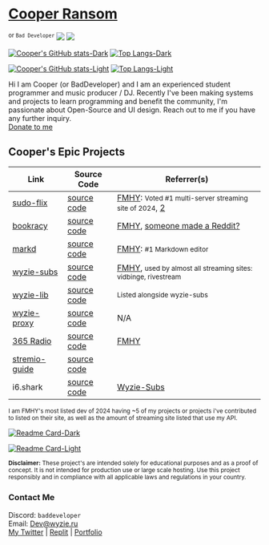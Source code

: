 # [Cooper Ransom](https://cozi.lol)

<sup>or `Bad Developer`</sup> ![](https://komarev.com/ghpvc/?username=itzCozi&base=1226&style=flat)
![](https://komarev.com/ghpvc/?itzCozi&color=dc143c&style=for-the-badge&base=1000&abbreviated=true)

[//]: <> (Dark Mode)
[![Cooper's GitHub stats-Dark](https://github-readme-stats.vercel.app/api?username=itzCozi&show_icons=true&theme=nord#gh-dark-mode-only)](https://github.com/itzCozi#gh-dark-mode-only) [![Top Langs-Dark](https://github-readme-stats.vercel.app/api/top-langs/?username=itzCozi&hide=css,gls,TeX&langs_count=6&layout=compact&theme=nord#gh-dark-mode-only)](https://github.com/itzCozi#gh-dark-mode-only)

[//]: <> (Light Mode)
[![Cooper's GitHub stats-Light](https://github-readme-stats.vercel.app/api?username=itzCozi&show_icons=true&theme=default#gh-light-mode-only)](https://github.com/itzCozi#gh-light-mode-only) [![Top Langs-Light](https://github-readme-stats.vercel.app/api/top-langs/?username=itzCozi&hide=css,gls,TeX&langs_count=6&layout=compact&theme=default#gh-light-mode-only)](https://github.com/itzCozi#gh-light-mode-only)

Hi I am Cooper (or BadDeveloper) and I am an experienced student programmer and music producer / DJ. Recently I've been making systems and projects to learn programming and benefit the community, I'm passionate about Open-Source and UI design. Reach out to me if you have any further inquiry.  
[Donate to me](https://donate.cozi.lol)

## Cooper's Epic Projects

| Link                                                 | Source Code                                             | Referrer(s)                                                                                                                                |
| ---------------------------------------------------- | ------------------------------------------------------- | ------------------------------------------------------------------------------------------------------------------------------------------ |
| [sudo-flix](https://github.com/sussy-code)           | [source code](https://github.com/sussy-code)            | [FMHY](https://fmhy.net): <small>Voted #1 multi-server streaming site of 2024</small>, [2](https://erynith.github.io/movie-web-instances/) |
| [bookracy](https://bookracy.org)                     | [source code](https://github.com/bookracy)              | [FMHY](https://fmhy.net/readingpiracyguide#ebooks), [someone made a Reddit?](https://www.reddit.com/r/bookracy)                            |
| [markd](https://markd.it)                            | [source code](https://github.com/itzcozi/markd)         | [FMHY](https://fmhy.net/devtools#markdown-editors): <small>#1 Markdown editor</small>                                                      |
| [wyzie-subs](https://sub.wyzie.ru)                   | [source code](https://github.com/itzCozi/wyzie-subs)    | [FMHY](https://fmhy.net/devtools#api-tools), <small>used by almost all streaming sites: vidbinge, rivestream</small>                       |
| [wyzie-lib](https://www.npmjs.com/package/wyzie-lib) | [source code](https://github.com/itzCozi/wyzie-lib)     | <small>Listed alongside wyzie-subs</small>                                                                                                 |
| [wyzie-proxy](https://proxy.wyzie.ru)                | [source code](https://github.com/itzCozi/wyzie-proxy)   | N/A                                                                                                                                        |
| [365 Radio](https://365.ilysm.nl)                    | [source code](https://github.com/itzcozi/365)           | [FMHY](https://fmhy.net/audiopiracyguide#streaming-sites)                                                                                  |
| [stremio-guide](https://bye.undi.rest)               | [source code](https://github.com/itzcozi/stremio-guide) |
| i6.shark                                             | [source code](https://github.com/i6.shark)              | [Wyzie-Subs](https://sub.wyzie.ru)                                                                                                         |

<sup>
I am FMHY's most listed dev of 2024 having ~5 of my projects or projects i've contributed to listed on their site, as well as the amount of streaming site listed that use my API.
</sup>

[//]: <> (Dark Mode)
[![Readme Card-Dark](https://github-readme-stats.vercel.app/api/pin/?username=sussy-code&repo=smov&theme=nord#gh-dark-mode-only)](https://github.com/sussy-code/smov#gh-dark-mode-only)

[//]: <> (Light Mode)
[![Readme Card-Light](https://github-readme-stats.vercel.app/api/pin/?username=sussy-code&repo=smov&theme=default#gh-light-mode-only)](https://github.com/sussy-code/smov#gh-light-mode-only)

<sup>
<strong>Disclaimer:</strong> These project's are intended solely for educational purposes and as a proof of concept. It is not intended for production use or large scale hosting. Use this project responsibly and in compliance with all applicable laws and regulations in your country.
</sup>

### Contact Me

Discord: `baddeveloper`  
Email: Dev@wyzie.ru  
[My Twitter](https://x.com/sudoflix) | [Replit](https://replit.com/@cozi08) | [Portfolio](https://cozi.lol)
